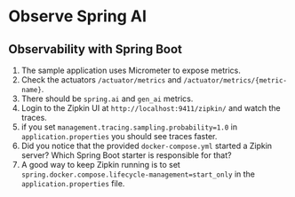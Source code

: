 # Observe Spring AI

## Observability with Spring Boot

1. The sample application uses Micrometer to expose metrics.
2. Check the actuators `/actuator/metrics` and `/actuator/metrics/{metric-name}`.
3. There should be `spring.ai` and `gen_ai` metrics.
4. Login to the Zipkin UI at `http://localhost:9411/zipkin/` and watch the traces.
5. if you set `management.tracing.sampling.probability=1.0` in `application.properties` you should see traces faster.
6. Did you notice that the provided `docker-compose.yml` started a Zipkin server? Which Spring Boot starter is responsible for that?
7. A good way to keep Zipkin running is to set `spring.docker.compose.lifecycle-management=start_only` in the `application.properties` file.
